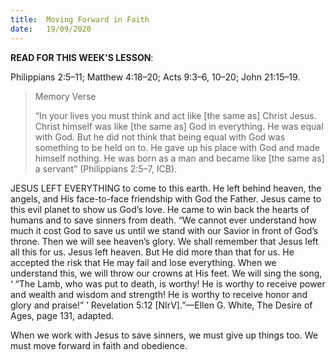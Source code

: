 ```yaml
---
title:  Moving Forward in Faith
date:   19/09/2020
---
```


**READ FOR THIS WEEK'S LESSON**:

Philippians 2:5–11; Matthew 4:18–20; Acts 9:3–6, 10–20; John 21:15–19.

> <p>Memory Verse</p>
> “In your lives you must think and act like [the same as] Christ Jesus. Christ himself was like [the same as] God in everything. He was equal with God. But he did not think that being equal with God was something to be held on to. He gave up his place with God and made himself nothing. He was born as a man and became like [the same as] a servant” (Philippians 2:5–7, ICB).

JESUS LEFT EVERYTHING to come to this earth. He left behind heaven, the angels, and His face-to-face friendship with God the Father. Jesus came to this evil planet to show us God’s love. He came to win back the hearts of humans and to save sinners from death. “We cannot ever understand how much it cost God to save us until we stand with our Savior in front of God’s throne. Then we will see heaven’s glory. We shall remember that Jesus left all this for us. Jesus left heaven. But He did more than that for us. He accepted the risk that He may fail and lose everything. When we understand this, we will throw our crowns at His feet. We will sing the song, ‘ “The Lamb, who was put to death, is worthy! He is worthy to receive power and wealth and wisdom and strength! He is worthy to receive honor and glory and praise!” ’ Revelation 5:12 [NIrV].”—Ellen G. White, The Desire of Ages, page 131, adapted.

When we work with Jesus to save sinners, we must give up things too. We must move forward in faith and obedience.
